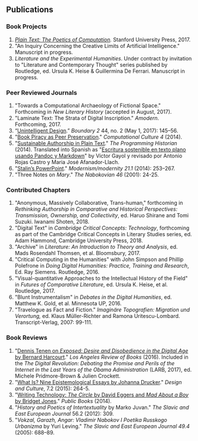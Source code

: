 ## Publications

### Book Projects

1. *[Plain Text: The Poetics of
   Computation](http://www.sup.org/books/title/?id=26821).* Stanford
University Press, 2017.
2. "An Inquiry Concerning the Creative Limits of Artificial Intelligence."
   Manuscript in progress.
3. *Literature and the Experimental Humanities*. Under contract by invitation
   to "Literature and Contemporary Thought" series published by Routledge, ed.
Ursula K. Heise & Guillermina De Ferrari. Manuscript in progress.

### Peer Reviewed Journals

1. "Towards a Computational Archaeology of Fictional Space." Forthcoming in
   *New Literary History* (accepted in August, 2017).
2. "Laminate Text: The Strata of Digital Inscription."
   *Amodern*. Forthcoming, 2017.
3. “[Unintelligent
   Design](http://boundary2.dukejournals.org/content/44/2/145.abstract).”
*Boundary 2* 44, no. 2 (May 1, 2017): 145–56.
4. "[Book Piracy as Peer
   Preservation](http://computationalculture.net/article/book-piracy-as-peer-preservation)."
*Computational Culture 4* (2014).
5. "[Sustainable Authorship in Plain
   Text](http://programminghistorian.org/lessons/sustainable-authorship-in-plain-text-using-pandoc-and-markdown)."
*The Programming Historian* (2014). Translated into Spanish as "[Escritura
sostenible en texto plano usando Pandoc y
Markdown](http://programminghistorian.org/es/lecciones/escritura-sostenible-usando-pandoc-y-markdown)"
by Víctor Gayol y revisado por Antonio Rojas Castro y Maria José
Afanador-Llach.
6. "[Stalin’s
   PowerPoint](http://muse.jhu.edu/journals/modernism-modernity/v021/21.1.tenen.html)."
*Modernism/modernity 21.1* (2014): 253–267.
7. "Three Notes on *Mary*." *The Nabokovian 46* (2001): 24-25.

### Contributed Chapters

1. "Anonymous, Massively Collaborative, Trans-human," forthcoming in
   *Rethinking Authorship in Comparative and Historical Perspectives:
Transmission, Ownership, and Collectivity*, ed. Haruo Shirane and Tomi Suzuki.
Iwanami Shoten, 2018.
2. "Digital Text" in *Cambridge Critical Concepts: Technology*, forthcoming as
   part of the Cambridge Critical Concepts in Literary Studies series, ed.
Adam Hammond, Cambridge University Press, 2018.
3. "Archive" in *Literature: An Introduction to Theory and Analysis*, ed. Mads
   Rosendahl Thomsen, et al. Bloomsbury, 2017.
4. "Critical Computing in the Humanities" with John Simpson and Phillip
   Polefrone in *Doing Digital Humanities: Practice, Training and Research*,
Ed. Ray Siemens. Routledge, 2016.
5. "Visual-quantitative Approaches to the Intellectual History of the Field"
   in *Futures of Comparative Literature*, ed. Ursula K. Heise, et al.
Routledge, 2017.
6. "Blunt Instrumentalism" in *Debates in the Digital Humanities*, ed.
   Matthew K. Gold, et al. Minnesota UP, 2016.
7. "Travelogue as Fact and Fiction." *Imaginäre Topografien: Migration und
   Verortung,* ed. Klaus Müller-Richter and Ramona Uritescu-Lombard.
Transcript-Verlag, 2007: 99-111.

### Book Reviews

1. "[Dennis Tenen on *Exposed: Desire and Disobedience in the Digital Age* by
   Bernard Harcourt](https://lareviewofbooks.org/review/opt-out)." *Los
Angeles Review of Books* (2016). Included in the *The Digital Revolution:
Debating the Promise and Perils of the Internet in the Last Years of the Obama
Administration* (LARB, 2017), ed.  Michele Pridmore-Brown & Julien Crockett.
2. "[What Is? Nine Epistemological Essays by Johanna
   Drucker](http://www.tandfonline.com/doi/full/10.1080/17547075.2015.1051841#abstract)."
*Design and Culture*, 7.2 (2015): 264-5.
3. "[Writing Technology: *The Circle* by David Eggers and *Mad About a Boy* by
   Bridget Jones](http://www.publicbooks.org/fiction/writing-technology)."
*Public Books* (2014).
4. "*History and Poetics of Intertextuality* by Marko Juvan." *The Slavic and
   East European Journal* 56.2 (2012): 309.
5. "*Vokzal, Garazh, Angar: Vladimir Nabokov I Poetika Russkogo Urbanizma* by
   Yuri Leving." *The Slavic and East European Journal 49.4* (2005): 688–89.
